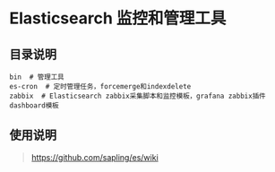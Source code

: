 # Elasticsearch 监控和管理工具

## 目录说明
    bin  # 管理工具
    es-cron  # 定时管理任务，forcemerge和indexdelete
    zabbix  # Elasticsearch zabbix采集脚本和监控模板，grafana zabbix插件dashboard模板

## 使用说明
> https://github.com/sapling/es/wiki

